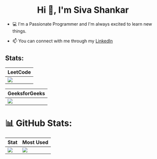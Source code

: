 <h1 align="center">Hi 👋, I'm Siva Shankar</h1>

- 💻 I'm a Passionate Programmer and I'm always excited to learn new things.

- 📫 You can connect with me through my [LinkedIn](https://www.linkedin.com/in/siva-shankar-juthuka-26b80023a/)

## Stats:

| LeetCode | 
|----------|
| [![](https://leetcard.jacoblin.cool/sivashankarjuthuka8?theme=dark)](https://leetcode.com/sivashankarjuthuka8/) | 

| GeeksforGeeks |
|---------------|
| [![](https://gfgstatscard.vercel.app//sivashankarjuthuka?theme=dark)](https://www.geeksforgeeks.org/user/sivashankarjuthuka/) |

# 📊 GitHub Stats:
| Stat | Most Used |
|------|--------------- |
| ![](https://github-readme-stats.vercel.app/api?username=SivaShankar-Juthuka&theme=dark&hide_border=false&include_all_commits=false&count_private=false) | ![](https://github-readme-stats.vercel.app/api/top-langs/?username=SivaShankar-Juthuka&theme=dark&hide_border=false&include_all_commits=false&count_private=false&layout=compact) |
